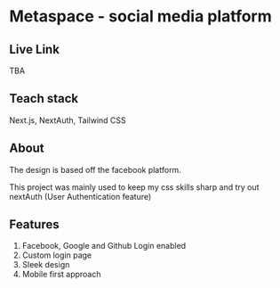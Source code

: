 # Metaspace - social media platform

## Live Link

TBA

## Teach stack

Next.js, NextAuth, Tailwind CSS

## About

The design is based off the facebook platform.

This project was mainly used to keep my css skills sharp and try out nextAuth (User Authentication feature)

## Features

1. Facebook, Google and Github Login enabled
2. Custom login page
3. Sleek design
4. Mobile first approach
